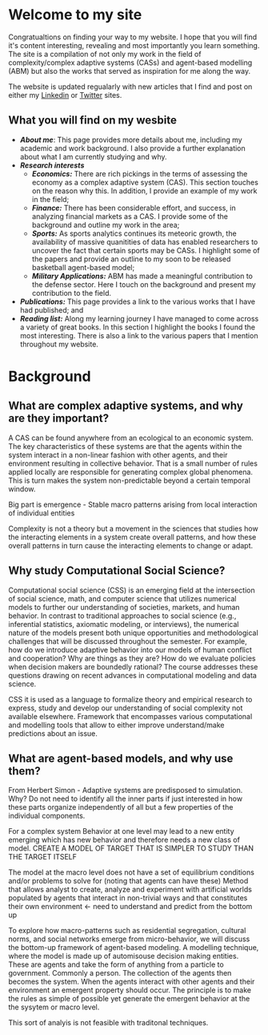 # Welcome to my site

Congratualtions on finding your way to my website. I hope that you will find it's content interesting, revealing and most importantly you learn something. The site is a compilation of not only my work in the field of complexity/complex adaptive systems (CASs) and agent-based modelling (ABM) but also the works that served as inspiration for me along the way. 

The website is updated regualarly with new articles that I find and post on either my [Linkedin](https://www.linkedin.com/in/oldhamma) or [Twitter](https://twitter.com/maoldham74) sites.

## What you will find on my wesbite
* **_About me_**: This page provides more details about me, including my academic and work background. I also provide a further explanation about what I am currently studying and why.
* **_Research interests_**
  *  **_Economics:_** There are rich pickings in the terms of assessing the economy as a complex adaptive system (CAS). This section touches on the reason why this. In addition, I provide an example of my work in the field;
  *  **_Finance:_** There has been considerable effort, and success, in analyzing financial markets as a CAS. I provide some of the background and outline my work in the area;
  *  **_Sports:_** As sports analytics continues its meteoric growth, the availability of massive quanitities of data has enabled researchers to uncover the fact that certain sports may be CASs. I highlight some of the papers and provide an outline to my soon to be released basketball agent-based model;
  *  **_Military Applications:_** ABM has made a meaningful contribution to the defense sector. Here I touch on the background and present my contribution to the field.
* **_Publications:_** This page provides a link to the various works that I have had published; and
* **_Reading list:_** Along my learning journey I have managed to come across a variety of great books. In this section I highlight the books I found the most interesting. There is also a link to the various papers that I mention throughout my website.

# Background
## What are complex adaptive systems, and why are they important?
A CAS can be found anywhere from an ecological to an economic system. The key characteristics of these systems are that the agents within the system interact in a non-linear fashion with other agents, and their environment resulting in collective behavior. That is a small number of rules applied locally are responsible for generating complex global phenomena. This is turn makes the system non-predictable beyond a certain temporal window.

Big part is emergence - Stable macro patterns arising from local interaction of individual entities

Complexity is not a theory but a movement in the sciences that studies how the interacting elements in a system create overall patterns, and how these overall patterns in turn cause the interacting elements to change or adapt.

## Why study Computational Social Science?
Computational social science (CSS) is an emerging field at the intersection of social science, math, and computer science that utilizes numerical models to further our understanding of societies, markets, and human behavior. In contrast to traditional approaches to social science (e.g., inferential statistics, axiomatic modeling, or interviews), the numerical nature of the models present both unique opportunities and methodological challenges that will be discussed throughout the semester. For example, how do we introduce adaptive behavior into our models of human conflict and cooperation? Why are things as they are? How do we evaluate policies when decision makers are boundedly rational? The course addresses these questions drawing on recent advances in computational modeling and data science.

CSS it is used as a language to formalize theory and empirical research to express, study and develop our understanding of social complexity not available elsewhere.	Framework that encompasses various computational and modelling tools that allow to either improve understand/make predictions about an issue.


## What are agent-based models, and why use them?
From Herbert Simon - Adaptive systems are predisposed to simulation. Why? Do not need to identify all the inner parts if just interested in how these parts organize independently of all but a few properties of the individual components.

For a complex system	Behavior at one level may lead to a new entity emerging which has new behavior and therefore needs a new class of model. CREATE A MODEL OF TARGET THAT IS SIMPLER TO STUDY THAN THE TARGET ITSELF 

The model at the macro level does not have a set of equilibrium conditions and/or problems to solve for (noting that agents can have these)
Method that allows analyst to create, analyze and experiment with artificial worlds populated by agents that interact in non-trivial ways and that constitutes their own environment <- need to understand and predict from the bottom up

To explore how macro-patterns such as residential segregation, cultural norms, and social networks emerge from micro-behavior, we will discuss the bottom-up framework of agent-based modeling. A modelling technique, where the model is made up of automisouse decision making entities. These are agents and take the form of anything from a particle to government. Commonly a person. The collection of the agents then becomes the system. When the agents interact with other agents and their environment an emergent property should occur. The principle is to make the rules as simple of possible yet generate the emergent behavior at the the sysytem or macro level.

This sort of analyis is not feasible with traditonal techniques.


